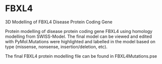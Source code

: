 # FBXL4
3D Modelling of FBXL4 Disease Protein Coding Gene

Protein modelling of disease protein coding gene FBXL4 using homology modelling from SWISS-Model. The final model can be viewed and edited with PyMol.Mutations were highlighted and labelled in the model based on type (missense, nonsense, insertion/deletion, etc).

The final FBXL4 protein modelling file can be found in FBXL4Mutations.pse
